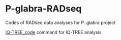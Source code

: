 # P-glabra-RADseq
Codes of RADseq data analyses for P. glabra project

[IQ-TREE_code](./IQTREE_code.sh)
command for IQ-TREE analysis
